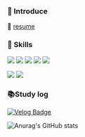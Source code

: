 ### 👋 Introduce
👤 [resume](https://absorbing-archduke-229.notion.site/57fe2544a7b740c69181e5d4ec18744e?pvs=4)

### 💪 Skills
<p align="left">
<img src="https://img.shields.io/badge/NestJs-#E0234E?style=for-the-badge&logo=NestJs&logoColor=white">
<img src="https://img.shields.io/badge/JavaScript-F7DF1E?style=flat-square&logo=javascript&logoColor=white"/>
<img src="https://img.shields.io/badge/TypeScript-3178C6?style=flat-square&logo=typescript&logoColor=white"/>
<img src="https://img.shields.io/badge/React-41BADB?style=flat-square&logo=react&logoColor=white" />
<img src="https://img.shields.io/badge/Node.js-339933?style=flat-square&logo=node.js&logoColor=white" />
</p>

<p align="left">
<img src="https://img.shields.io/badge/MySQL-4479A1?style=flat-square&logo=mysql&logoColor=white" />
<img src="https://img.shields.io/badge/Redis-DC382D?style=flat-square&logo=redis&logoColor=white" />
</p>

### 📚Study log
[![Velog Badge](http://img.shields.io/badge/-Velog-20c997?style=flat&link=https://velog.io/@gkqkehs7)](https://velog.io/@gkqkehs7)

![Anurag's GitHub stats](https://github-readme-stats.vercel.app/api?username=gkqkehs7&show_icons=true&theme=radical)
